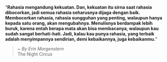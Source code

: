 "**Rahasia mengandung kekuatan. Dan, kekuatan itu sirna saat rahasia dibocorkan, jadi semua rahasia seharusnya dijaga dengan baik. Membocorkan rahasia, rahasia sungguhan yang penting, walaupun hanya kepada satu orang, akan mengubahnya. Menulisnya berdampak lebih buruk, karena entah berapa mata akan bisa membacanya, walaupun kau sudah sangat berhati-hati. Jadi, kalau kau punya rahasia, yang terbaik adalah menyimpannya sendirian, demi kebaikannya, juga kebaikanmu.**"

> ~ _By Erin Morgenstern_  
The Night Circus
